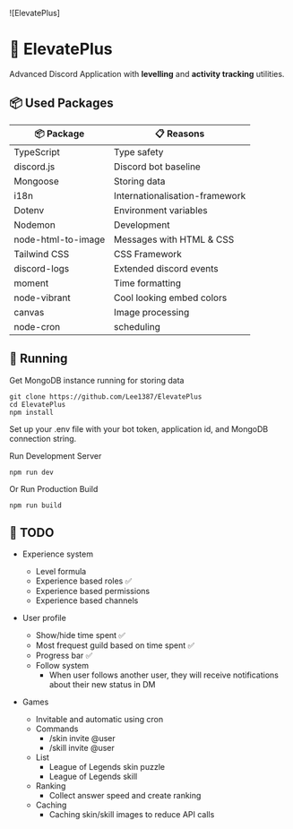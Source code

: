 ![ElevatePlus]

# 🌌 ElevatePlus

Advanced Discord Application with **levelling** and **activity tracking** utilities.

## 📦 Used Packages

| 📦 Package         | 📋 Reasons                     |
| ------------------ | ------------------------------ |
| TypeScript         | Type safety                    |
| discord.js         | Discord bot baseline           |
| Mongoose           | Storing data                   |
| i18n               | Internationalisation-framework |
| Dotenv             | Environment variables          |
| Nodemon            | Development                    |
| node-html-to-image | Messages with HTML & CSS       |
| Tailwind CSS       | CSS Framework                  |
| discord-logs       | Extended discord events        |
| moment             | Time formatting                |
| node-vibrant       | Cool looking embed colors      |
| canvas             | Image processing               |
| node-cron          | scheduling                     |

## 🚀 Running

Get MongoDB instance running for storing data

```
git clone https://github.com/Lee1387/ElevatePlus
cd ElevatePlus
npm install
```

Set up your .env file with your bot token, application id, and MongoDB connection string.

Run Development Server

```
npm run dev
```

Or
Run Production Build

```
npm run build
```

## 🚧 TODO

- Experience system

  - Level formula
  - Experience based roles ✅
  - Experience based permissions
  - Experience based channels

- User profile

  - Show/hide time spent ✅
  - Most frequest guild based on time spent ✅
  - Progress bar ✅
  - Follow system
    - When user follows another user, they will receive notifications about their new status in DM

- Games
  - Invitable and automatic using cron
  - Commands
    - /skin invite @user
    - /skill invite @user
  - List
    - League of Legends skin puzzle
    - League of Legends skill
  - Ranking
    - Collect answer speed and create ranking
  - Caching
    - Caching skin/skill images to reduce API calls
